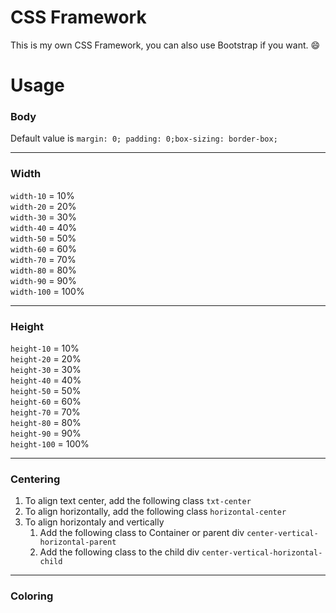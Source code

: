 # CSS Framework

This is my own CSS Framework, you can also use Bootstrap if you want. :smile:

# Usage
### Body
Default value is `margin: 0; padding: 0;box-sizing: border-box;`
<hr>

### Width
`width-10` = 10%<br>
`width-20` = 20%<br>
`width-30` = 30%<br>
`width-40` = 40%<br>
`width-50` = 50%<br>
`width-60` = 60%<br>
`width-70` = 70%<br>
`width-80` = 80%<br>
`width-90` = 90%<br>
`width-100` = 100%
<hr>

### Height
`height-10` = 10%<br>
`height-20` = 20%<br>
`height-30` = 30%<br>
`height-40` = 40%<br>
`height-50` = 50%<br>
`height-60` = 60%<br>
`height-70` = 70%<br>
`height-80` = 80%<br>
`height-90` = 90%<br>
`height-100` = 100%
<hr>

### Centering
1. To align text center, add the following class `txt-center`
2. To align horizontally, add the following class `horizontal-center`
3. To align horizontaly and vertically
    1. Add the following class to Container or parent div `center-vertical-horizontal-parent`
    2. Add the following class to the child div `center-vertical-horizontal-child`
<hr>

### Coloring
